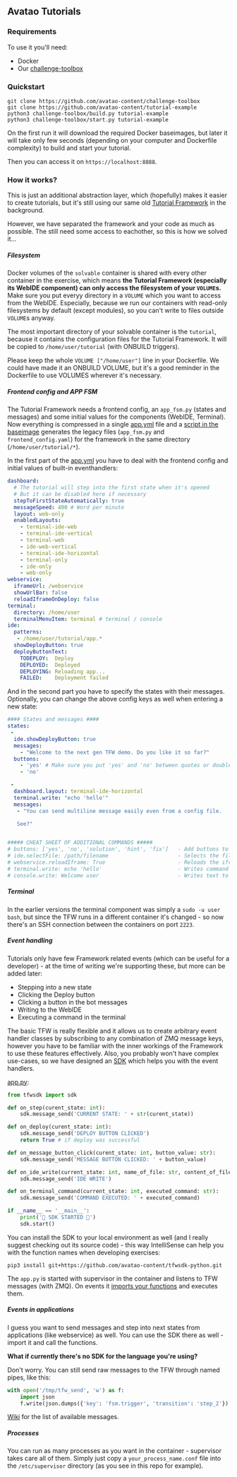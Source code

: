 ## Avatao Tutorials ##

### Requirements ###

To use it you'll need:
 * Docker 
 * Our [challenge-toolbox](https://github.com/avatao-content/challenge-toolbox)

### Quickstart ###

```
git clone https://github.com/avatao-content/challenge-toolbox
git clone https://github.com/avatao-content/tutorial-example
python3 challenge-toolbox/build.py tutorial-example
python3 challenge-toolbox/start.py tutorial-example
```

On the first run it will download the required Docker baseimages, but later it will take only few seconds (depending on your computer and Dockerfile complexity) to build and start your tutorial.

Then you can access it on `https://localhost:8888`.

### How it works? ###

This is just an additional abstraction layer, which (hopefully) makes it easier to create tutorials, but it's still using our same old [Tutorial Framework](https://github.com/avatao-content/baseimage-tutorial-framework/wiki) in the background.

However, we have separated the framework and your code as much as possible. The still need some access to eachother, so this is how we solved it...

##### Filesystem #####

Docker volumes of the `solvable` container is shared with every other container in the exercise, which means **the Tutorial Framework (especially its WebIDE component) can only access the filesystem of your `VOLUME`s.** Make sure you put everyy directory in a `VOLUME` which you want to access from the WebIDE. Especially, because we run our containers with read-only filesystems by default (except modules), so you can't write to files outside `VOLUME`s anyway.

The most important directory of your solvable container is the `tutorial`, because it contains the configuration files for the Tutorial Framework. It will be copied to `/home/user/tutorial` (with ONBUILD triggers).

Please keep the whole `VOLUME ["/home/user"]` line in your Dockerfile. We could have made it an ONBUILD VOLUME, but it's a good reminder in the Dockerfile to use VOLUMES wherever it's necessary.

##### Frontend config and APP FSM #####

The Tutorial Framework needs a frontend config, an `app_fsm.py` (states and messages) and some initial values for the components (WebIDE, Terminal). Now everything is compressed in a single [app.yml](tree/master/solvable/tutorial/app.yml) file and a [script in the baseimage](https://github.com/avatao-content/baseimage-tutorial/blob/master/tutorial/create_app_from_yml.py) generates the legacy files (`app_fsm.py` and `frontend_config.yaml`) for the framework in the same directory (`/home/user/tutorial/*`).

In the first part of the [app.yml](tree/master/solvable/tutorial/app.yml) you have to deal with the frontend config and initial values of built-in eventhandlers:
```yml
dashboard:
  # The tutorial will step into the first state when it's opened
  # But it can be disabled here if necessary
  stepToFirstStateAutomatically: true
  messageSpeed: 400 # Word per minute
  layout: web-only
  enabledLayouts:
    - terminal-ide-web
    - terminal-ide-vertical
    - terminal-web
    - ide-web-vertical
    - terminal-ide-horizontal
    - terminal-only
    - ide-only
    - web-only
webservice:
  iframeUrl: /webservice
  showUrlBar: false
  reloadIframeOnDeploy: false
terminal:
  directory: /home/user
  terminalMenuItem: terminal # terminal / console
ide:
  patterns: 
   - /home/user/tutorial/app.*
  showDeployButton: true
  deployButtonText:
    TODEPLOY:  Deploy
    DEPLOYED:  Deployed
    DEPLOYING: Reloading app...
    FAILED:    Deployment failed
```

And in the second part you have to specify the states with their messages. Optionally, you can change the above config keys as well when entering a new state:
```yml
#### States and messages ####
states:
 -
  ide.showDeployButton: true
  messages:
    - "Welcome to the next gen TFW demo. Do you like it so far?"
  buttons:
    - 'yes' # Make sure you put 'yes' and 'no' between quotes or double quotes, otherwise YAML thinks it's boolean
    - 'no'

 -
  dashboard.layout: terminal-ide-horizontal
  terminal.write: "echo 'hello'"
  messages:
   - "You can send multiline message easily even from a config file.

   See?"


##### CHEAT SHEET OF ADDITIONAL COMMANDS #####
# buttons: ['yes', 'no', 'solution', 'hint', 'fix']   - Add buttons to your messages
# ide.selectFile: /path/filename                      - Selects the file in webIDE (make sure it's in the pattern!)
# webservice.reloadIframe: True                       - Reloads the iframe immediately
# terminal.write: echo 'hello'                        - Writes command to terminal
# console.write: Welcome user                         - Writes text to console
```

##### Terminal #####

In the earlier versions the terminal component was simply a `sudo -u user bash`, but since the TFW runs in a different container it's changed - so now there's an SSH connection between the containers on port `2223`.

##### Event handling #####

Tutorials only have few Framework related events (which can be useful for a developer) - at the time of writing we're supporting these, but more can be added later:
 * Stepping into a new state
 * Clicking the Deploy button
 * Clicking a button in the bot messages
 * Writing to the WebIDE
 * Executing a command in the terminal

The basic TFW is really flexible and it allows us to create arbitrary event handler classes by subscribing to any combination of ZMQ message keys, however you have to be familiar with the inner workings of the Framework to use these features effectively. Also, you probably won't have complex use-cases, so we have designed an [SDK](https://github.com/avatao-content/tfwsdk-python) which helps you with the event handlers.

[app.py](tree/master/solvable/tutorial/app.py):
```python
from tfwsdk import sdk

def on_step(curent_state: int):
    sdk.message_send('CURRENT STATE: ' + str(curent_state))

def on_deploy(curent_state: int):
    sdk.message_send('DEPLOY BUTTON CLICKED')
    return True # if deploy was successful

def on_message_button_click(curent_state: int, button_value: str):
    sdk.message_send('MESSAGE BUTTON CLICKED: ' + button_value)

def on_ide_write(current_state: int, name_of_file: str, content_of_file: str):
    sdk.message_send('IDE WRITE')

def on_terminal_command(current_state: int, executed_command: str):
    sdk.message_send('COMMAND EXECUTED: ' + executed_command)

if __name__ == '__main__':
    print('🎉 SDK STARTED 🎉')
    sdk.start()
```

You can install the SDK to your local environment as well (and I really suggest checking out its source code) - this way IntelliSense can help you with the function names when developing exercises:
```
pip3 install git+https://github.com/avatao-content/tfwsdk-python.git
```

The `app.py` is started with supervisor in the container and listens to TFW messages (with ZMQ). On events it [imports your functions](https://github.com/avatao-content/tfwsdk-python/blob/master/tfwsdk/sdk.py#L19) and executes them.

##### Events in applications #####

I guess you want to send messages and step into next states from applications (like webservice) as well. You can use the SDK there as well - import it and call the functions.

**What if currently there's no SDK for the language you're using?**

Don't worry. You can still send raw messages to the TFW through named pipes, like this:

```python
with open('/tmp/tfw_send', 'w') as f:
    import json
    f.write(json.dumps({'key': 'fsm.trigger', 'transition': 'step_2'}) + '\n')
```

[Wiki](https://github.com/avatao-content/baseimage-tutorial-framework/wiki) for the list of available messages.

##### Processes #####

You can run as many processes as you want in the container - supervisor takes care all of them. Simply just copy a `your_process_name.conf` file into the `/etc/supervisor` directory (as you see in this repo for example).
